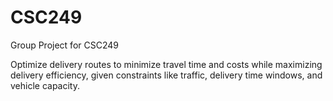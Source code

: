 # CSC249
Group Project for CSC249


Optimize delivery routes to minimize travel time and costs while maximizing delivery efficiency, given constraints like traffic, delivery time windows, and vehicle capacity.

